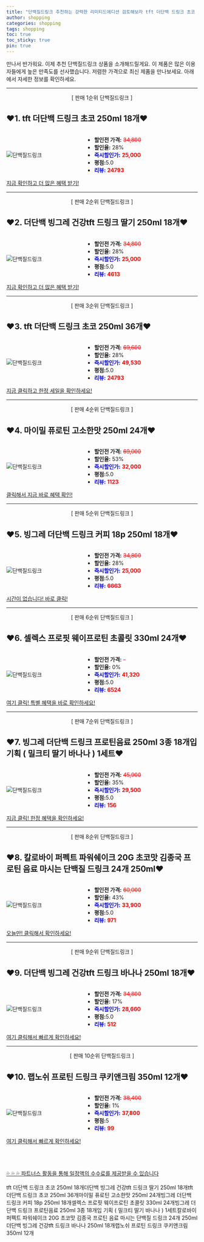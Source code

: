 ```yaml
---
title: "단백질드링크 추천하는 강력한 리미티드에디션 검토해보자 tft 더단백 드링크 초코 250ml"
author: shopping
categories: shopping
tags: shopping
toc: true
toc_sticky: true
pin: true
---
```

만나서 반가워요. 이제 추천 단백질드링크 상품을 소개해드릴게요. 이 제품은 많은 이용자들에게 높은 만족도를 선사했습니다. 저렴한 가격으로 최신 제품을 만나보세요. 아래에서 자세한 정보를 확인하세요.

---
<p class="toplist" style="margin: 0 auto; display: block; width: fit-content;">[ 판매 1순위 단백질드링크 ]</p>

<h2><strong>❤️1. tft 더단백 드링크 초코 250ml 18개❤️</strong></h2>

<div style="display: flex; align-items: center;">
    <div style="flex: 0.4;">
        <img src="https://thumbnail6.coupangcdn.com/thumbnails/remote/230x230ex/image/0715_beverages_69k_b3/3dc9/c324b292ab4e39dcb3e70555809e37b73f80d062c8549a1c4a26eb38875e.jpg" alt="단백질드링크" style="max-width: 100%;">
    </div>
    <div style="flex: 0.6; margin-left: 10px;">
        <ul>
            <li><strong>할인전 가격:</strong> <del style="color: red;">34,800</del></li>
            <li><strong>할인율:</strong> 28%</li>
            <li><span style='color:blue'><strong>즉시할인가:</strong></span> <span style='color:red'><strong>25,000</strong></span></li>
            <li><strong>평점:</strong>5.0</li>
            <li><span style='color:blue'><strong>리뷰:</strong></span> <span style='color:red'><strong>24793</strong></span></li>
        </ul>
    </div>
</div>
<div class="center">
    <a href="https://selin100587.github.io?lptag=AF9450613&subid=githubio&pageKey=7411095382&traceid=V0-153&itemId=13466502453&vendorItemId=76137436686" class="myButton">
        지금 확인하고 더 많은 혜택 받기!
    </a>
</div>


---
<p class="toplist" style="margin: 0 auto; display: block; width: fit-content;">[ 판매 2순위 단백질드링크 ]</p>

<h2><strong>❤️2. 더단백 빙그레 건강tft 드링크 딸기 250ml 18개❤️</strong></h2>

<div style="display: flex; align-items: center;">
    <div style="flex: 0.4;">
        <img src="https://thumbnail9.coupangcdn.com/thumbnails/remote/230x230ex/image/0715_beverages_69k_b8/1c73/cdf7771ede623f04bca05393483903c16419cc0607d8e380079ac432637d.jpg" alt="단백질드링크" style="max-width: 100%;">
    </div>
    <div style="flex: 0.6; margin-left: 10px;">
        <ul>
            <li><strong>할인전 가격:</strong> <del style="color: red;">34,800</del></li>
            <li><strong>할인율:</strong> 28%</li>
            <li><span style='color:blue'><strong>즉시할인가:</strong></span> <span style='color:red'><strong>25,000</strong></span></li>
            <li><strong>평점:</strong>5.0</li>
            <li><span style='color:blue'><strong>리뷰:</strong></span> <span style='color:red'><strong>4613</strong></span></li>
        </ul>
    </div>
</div>
<div class="center">
    <a href="https://selin100587.github.io?lptag=AF9450613&subid=githubio&pageKey=7814209814&traceid=V0-153&itemId=21359437294&vendorItemId=88266164587" class="myButton">
        지금 확인하고 더 많은 혜택 받기!
    </a>
</div>


---
<p class="toplist" style="margin: 0 auto; display: block; width: fit-content;">[ 판매 3순위 단백질드링크 ]</p>

<h2><strong>❤️3. tft 더단백 드링크 초코 250ml 36개❤️</strong></h2>

<div style="display: flex; align-items: center;">
    <div style="flex: 0.4;">
        <img src="https://thumbnail8.coupangcdn.com/thumbnails/remote/230x230ex/image/0715_beverages_69k_b1/0ede/f3291d699e782408aa4dc0ba864ac870ba87bc79beb2d2f7078a7f4bbb33.jpg" alt="단백질드링크" style="max-width: 100%;">
    </div>
    <div style="flex: 0.6; margin-left: 10px;">
        <ul>
            <li><strong>할인전 가격:</strong> <del style="color: red;">69,600</del></li>
            <li><strong>할인율:</strong> 28%</li>
            <li><span style='color:blue'><strong>즉시할인가:</strong></span> <span style='color:red'><strong>49,530</strong></span></li>
            <li><strong>평점:</strong>5.0</li>
            <li><span style='color:blue'><strong>리뷰:</strong></span> <span style='color:red'><strong>24793</strong></span></li>
        </ul>
    </div>
</div>
<div class="center">
    <a href="https://selin100587.github.io?lptag=AF9450613&subid=githubio&pageKey=7411095382&traceid=V0-153&itemId=19034649299&vendorItemId=88308474470" class="myButton">
        지금 클릭하고 한정 세일을 확인하세요!
    </a>
</div>


---
<p class="toplist" style="margin: 0 auto; display: block; width: fit-content;">[ 판매 4순위 단백질드링크 ]</p>

<h2><strong>❤️4. 마이밀 퓨로틴 고소한맛 250ml 24개❤️</strong></h2>

<div style="display: flex; align-items: center;">
    <div style="flex: 0.4;">
        <img src="https://thumbnail8.coupangcdn.com/thumbnails/remote/230x230ex/image/retail/images/555524873650400-1731c79a-acdd-4774-a536-ac7155987488.jpg" alt="단백질드링크" style="max-width: 100%;">
    </div>
    <div style="flex: 0.6; margin-left: 10px;">
        <ul>
            <li><strong>할인전 가격:</strong> <del style="color: red;">69,000</del></li>
            <li><strong>할인율:</strong> 53%</li>
            <li><span style='color:blue'><strong>즉시할인가:</strong></span> <span style='color:red'><strong>32,000</strong></span></li>
            <li><strong>평점:</strong>5.0</li>
            <li><span style='color:blue'><strong>리뷰:</strong></span> <span style='color:red'><strong>1123</strong></span></li>
        </ul>
    </div>
</div>
<div class="center">
    <a href="https://selin100587.github.io?lptag=AF9450613&subid=githubio&pageKey=7420085622&traceid=V0-153&itemId=19246123123&vendorItemId=86851343940" class="myButton">
        클릭해서 지금 바로 혜택 확인!
    </a>
</div>


---
<p class="toplist" style="margin: 0 auto; display: block; width: fit-content;">[ 판매 5순위 단백질드링크 ]</p>

<h2><strong>❤️5. 빙그레 더단백 드링크 커피 18p 250ml 18개❤️</strong></h2>

<div style="display: flex; align-items: center;">
    <div style="flex: 0.4;">
        <img src="https://thumbnail8.coupangcdn.com/thumbnails/remote/230x230ex/image/retail/images/2008566325647068-4d0c385b-cfec-4763-b8e8-d78464662a13.png" alt="단백질드링크" style="max-width: 100%;">
    </div>
    <div style="flex: 0.6; margin-left: 10px;">
        <ul>
            <li><strong>할인전 가격:</strong> <del style="color: red;">34,800</del></li>
            <li><strong>할인율:</strong> 28%</li>
            <li><span style='color:blue'><strong>즉시할인가:</strong></span> <span style='color:red'><strong>25,000</strong></span></li>
            <li><strong>평점:</strong>5.0</li>
            <li><span style='color:blue'><strong>리뷰:</strong></span> <span style='color:red'><strong>6663</strong></span></li>
        </ul>
    </div>
</div>
<div class="center">
    <a href="https://selin100587.github.io?lptag=AF9450613&subid=githubio&pageKey=7411107327&traceid=V0-153&itemId=19202399565&vendorItemId=81135143112" class="myButton">
        시간이 없습니다! 바로 클릭!
    </a>
</div>


---
<p class="toplist" style="margin: 0 auto; display: block; width: fit-content;">[ 판매 6순위 단백질드링크 ]</p>

<h2><strong>❤️6. 셀렉스 프로핏 웨이프로틴 초콜릿 330ml 24개❤️</strong></h2>

<div style="display: flex; align-items: center;">
    <div style="flex: 0.4;">
        <img src="https://thumbnail6.coupangcdn.com/thumbnails/remote/230x230ex/image/retail/images/645907353855405-c79a019d-a310-40c5-99cb-09892ad1ad05.jpg" alt="단백질드링크" style="max-width: 100%;">
    </div>
    <div style="flex: 0.6; margin-left: 10px;">
        <ul>
            <li><strong>할인전 가격:</strong> <del style="color: red;">-</del></li>
            <li><strong>할인율:</strong> 0%</li>
            <li><span style='color:blue'><strong>즉시할인가:</strong></span> <span style='color:red'><strong>41,320</strong></span></li>
            <li><strong>평점:</strong>5.0</li>
            <li><span style='color:blue'><strong>리뷰:</strong></span> <span style='color:red'><strong>6524</strong></span></li>
        </ul>
    </div>
</div>
<div class="center">
    <a href="https://selin100587.github.io?lptag=AF9450613&subid=githubio&pageKey=7663074272&traceid=V0-153&itemId=16995177322&vendorItemId=86829131983" class="myButton">
        여기 클릭! 특별 혜택을 바로 확인하세요!
    </a>
</div>


---
<p class="toplist" style="margin: 0 auto; display: block; width: fit-content;">[ 판매 7순위 단백질드링크 ]</p>

<h2><strong>❤️7. 빙그레 더단백 드링크 프로틴음료 250ml 3종 18개입 기획 ( 밀크티 딸기 바나나 ) 1세트❤️</strong></h2>

<div style="display: flex; align-items: center;">
    <div style="flex: 0.4;">
        <img src="https://thumbnail8.coupangcdn.com/thumbnails/remote/230x230ex/image/vendor_inventory/1104/ad2bd8a013bcd2506a38832f23715302b2f8a4e7f3c536d2de4c314c5116.png" alt="단백질드링크" style="max-width: 100%;">
    </div>
    <div style="flex: 0.6; margin-left: 10px;">
        <ul>
            <li><strong>할인전 가격:</strong> <del style="color: red;">45,900</del></li>
            <li><strong>할인율:</strong> 35%</li>
            <li><span style='color:blue'><strong>즉시할인가:</strong></span> <span style='color:red'><strong>29,500</strong></span></li>
            <li><strong>평점:</strong>5.0</li>
            <li><span style='color:blue'><strong>리뷰:</strong></span> <span style='color:red'><strong>156</strong></span></li>
        </ul>
    </div>
</div>
<div class="center">
    <a href="https://selin100587.github.io?lptag=AF9450613&subid=githubio&pageKey=7829852128&traceid=V0-153&itemId=23696139989&vendorItemId=88352866272" class="myButton">
        지금 클릭! 한정 혜택을 확인하세요!
    </a>
</div>


---
<p class="toplist" style="margin: 0 auto; display: block; width: fit-content;">[ 판매 8순위 단백질드링크 ]</p>

<h2><strong>❤️8. 칼로바이 퍼펙트 파워쉐이크 20G 초코맛 김종국 프로틴 음료 마시는 단백질 드링크 24개 250ml❤️</strong></h2>

<div style="display: flex; align-items: center;">
    <div style="flex: 0.4;">
        <img src="https://thumbnail10.coupangcdn.com/thumbnails/remote/230x230ex/image/vendor_inventory/7c62/8d855c905f954ba3bd0cb7978413d580ed9853e4ff0dfa7a5e8b28740c4e.jpg" alt="단백질드링크" style="max-width: 100%;">
    </div>
    <div style="flex: 0.6; margin-left: 10px;">
        <ul>
            <li><strong>할인전 가격:</strong> <del style="color: red;">60,000</del></li>
            <li><strong>할인율:</strong> 43%</li>
            <li><span style='color:blue'><strong>즉시할인가:</strong></span> <span style='color:red'><strong>33,900</strong></span></li>
            <li><strong>평점:</strong>5.0</li>
            <li><span style='color:blue'><strong>리뷰:</strong></span> <span style='color:red'><strong>971</strong></span></li>
        </ul>
    </div>
</div>
<div class="center">
    <a href="https://selin100587.github.io?lptag=AF9450613&subid=githubio&pageKey=7645380932&traceid=V0-153&itemId=20327401952&vendorItemId=87561764536" class="myButton">
        오늘만! 클릭해서 확인하세요!
    </a>
</div>


---
<p class="toplist" style="margin: 0 auto; display: block; width: fit-content;">[ 판매 9순위 단백질드링크 ]</p>

<h2><strong>❤️9. 더단백 빙그레 건강tft 드링크 바나나 250ml 18개❤️</strong></h2>

<div style="display: flex; align-items: center;">
    <div style="flex: 0.4;">
        <img src="https://thumbnail8.coupangcdn.com/thumbnails/remote/230x230ex/image/0715_beverages_69k_b8/e142/c00db9357451db2284df97821f9704769bdf7bf68118e66046dd0cde534a.jpg" alt="단백질드링크" style="max-width: 100%;">
    </div>
    <div style="flex: 0.6; margin-left: 10px;">
        <ul>
            <li><strong>할인전 가격:</strong> <del style="color: red;">34,800</del></li>
            <li><strong>할인율:</strong> 17%</li>
            <li><span style='color:blue'><strong>즉시할인가:</strong></span> <span style='color:red'><strong>28,660</strong></span></li>
            <li><strong>평점:</strong>5.0</li>
            <li><span style='color:blue'><strong>리뷰:</strong></span> <span style='color:red'><strong>512</strong></span></li>
        </ul>
    </div>
</div>
<div class="center">
    <a href="https://selin100587.github.io?lptag=AF9450613&subid=githubio&pageKey=7821923664&traceid=V0-153&itemId=21248069591&vendorItemId=88308626475" class="myButton">
        여기 클릭해서 빠르게 확인하세요!
    </a>
</div>


---
<p class="toplist" style="margin: 0 auto; display: block; width: fit-content;">[ 판매 10순위 단백질드링크 ]</p>

<h2><strong>❤️10. 랩노쉬 프로틴 드링크 쿠키앤크림 350ml 12개❤️</strong></h2>

<div style="display: flex; align-items: center;">
    <div style="flex: 0.4;">
        <img src="https://thumbnail8.coupangcdn.com/thumbnails/remote/230x230ex/image/retail/images/8db712f8-e0a0-4e9c-aea9-742854880ac97467098338429957612.png" alt="단백질드링크" style="max-width: 100%;">
    </div>
    <div style="flex: 0.6; margin-left: 10px;">
        <ul>
            <li><strong>할인전 가격:</strong> <del style="color: red;">38,400</del></li>
            <li><strong>할인율:</strong> 1%</li>
            <li><span style='color:blue'><strong>즉시할인가:</strong></span> <span style='color:red'><strong>37,800</strong></span></li>
            <li><strong>평점:</strong>5</li>
            <li><span style='color:blue'><strong>리뷰:</strong></span> <span style='color:red'><strong>99</strong></span></li>
        </ul>
    </div>
</div>
<div class="center">
    <a href="https://selin100587.github.io?lptag=AF9450613&subid=githubio&pageKey=8116105373&traceid=V0-153&itemId=23009775739&vendorItemId=90043620979" class="myButton">
        여기 클릭해서 빠르게 확인하세요!
    </a>
</div>

<br><br><br>[💦 💦 💦 파트너스 활동을 통해 일정액의 수수료를 제공받을 수 있습니다](https://link.coupang.com/a/bcpT2c)<br><br>tft 더단백 드링크 초코 250ml 18개더단백 빙그레 건강tft 드링크 딸기 250ml 18개tft 더단백 드링크 초코 250ml 36개마이밀 퓨로틴 고소한맛 250ml 24개빙그레 더단백 드링크 커피 18p 250ml 18개셀렉스 프로핏 웨이프로틴 초콜릿 330ml 24개빙그레 더단백 드링크 프로틴음료 250ml 3종 18개입 기획 ( 밀크티 딸기 바나나 ) 1세트칼로바이 퍼펙트 파워쉐이크 20G 초코맛 김종국 프로틴 음료 마시는 단백질 드링크 24개 250ml더단백 빙그레 건강tft 드링크 바나나 250ml 18개랩노쉬 프로틴 드링크 쿠키앤크림 350ml 12개